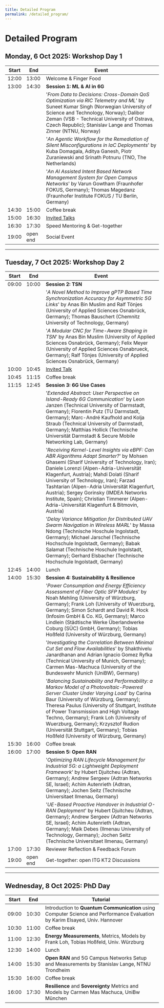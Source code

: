 ```yaml
---
title: Detailed Program
permalink: /detailed_program/
---
```


# Detailed Program

## Monday, 6 Oct 2025: Workshop Day 1

| Start       | End         | Event                            | 
| ----------- | ----------- | -----------------                |
| 12:00       | 13:00       | Welcome & Finger Food            |
| 13:00       | 14:30       | **Session 1: ML & AI in 6G** |          
| | | '*From Data to Decisions: Cross-Domain QoS Optimization via RIC Telemetry and ML*' by Suneet Kumar Singh (Norwegian University of Science and Technology, Norway); Dalibor Zeman (VSB - Technical University of Ostrava, Czech Republic); Stanislav Lange and Thomas Zinner (NTNU, Norway) | 
| | | '*An Agentic Workflow for the Remediation of Silent Misconfigurations in IaC Deployments*' by Kuba Domagala, Aditya Ganesh, Piotr Zuraniewski and Srinath Potnuru (TNO, The Netherlands) | 
| | | '*An AI Assisted Intent Based Network Management System for Open Campus Networks*' by Varun Gowtham (Fraunhofer FOKUS, Germany); Thomas Magedanz (Fraunhofer Institute FOKUS / TU Berlin, Germany) | 
| 14:30       | 15:00       | Coffee break                     |
| 15:00       | 16:30       | [Invited Talks](/WueWoWAS2025/program/)                    |
| 16:30       | 17:30       | Speed Mentoring & Get-together   |
| 19:00       | open end    | Social Event                     |

***

## Tuesday, 7 Oct 2025: Workshop Day 2

| Start       | End         | Event                  | 
| ----------- | ----------- | -----------------      |
| 09:00       | 10:00       | **Session 2: TSN**    |
| | | '*A Novel Method to Improve gPTP Based Time Synchronization Accuracy for Asymmetric 5G Links*' by Anas Bin Muslim and Ralf Tönjes (University of Applied Sciences Osnabrück, Germany); Thomas Bauschert (Chemnitz University of Technology, Germany) | 
| | | '*A Modular CNC for Time-Aware Shaping in TSN*' by Anas Bin Muslim (University of Applied Sciences Osnabrück, Germany); Felix Meyer (University of Applied Sciences Osnabrueck, Germany); Ralf Tönjes (University of Applied Sciences Osnabrück, Germany) | 
| 10:00       | 10:45       | [Invited Talk](/WueWoWAS2025/program/)           |
| 10:45       | 11:15       | Coffee break           |
| 11:15       | 12:45       | **Session 3:  6G Use Cases**    |
| | | '*Extended Abstract: User Perspective on Island-Ready 6G Communication*' by Leon Janzen (Technical University of Darmstadt, Germany); Florentin Putz (TU Darmstadt, Germany); Marc-André Kaufhold and Kolja Straub (Technical University of Darmstadt, Germany); Matthias Hollick (Technische Universität Darmstadt & Secure Mobile Networking Lab, Germany) | 
| | | '*Receiving Kernel-Level Insights via eBPF: Can ABR Algorithms Adapt Smarter?*' by Mohsen Ghasemi (Sharif University of Technology, Iran); Daniele Lorenzi (Alpen-Adria-Universität Klagenfurt, Austria); Mahdi Dolati (Sharif University of Technology, Iran); Farzad Tashtarian (Alpen-Adria Universität Klagenfurt, Austria); Sergey Gorinsky (IMDEA Networks Institute, Spain); Christian Timmerer (Alpen-Adria-Universität Klagenfurt & Bitmovin, Austria) | 
| | | '*Delay Variance Mitigation for Distributed UAV Swarm Navigation in Wireless MARL*' by Massa Ndong (Technische Hoschule Ingolstadt, Germany); Michael Jarschel (Technische Hochschule Ingolstadt, Germany); Babak Salamat (Technische Hoschule Ingolstadt, Germany); Gerhard Elsbacher (Technische Hochschule Ingolstadt, Germany) | 
| 12:45       | 14:00       | Lunch                  |
| 14:00       | 15:30       | **Session 4: Sustainability & Resilience**    |
| | | '*Power Consumption and Energy Efficiency Assessment of Fiber Optic SFP Modules*' by Noah Mehling (University of Würzburg, Germany); Frank Loh (University of Wuerzburg, Germany); Simon Schardt and David R. Hock (Infosim GmbH & Co. KG, Germany); Marco Lindlein (Städtische Werke Überlandwerke Coburg (SÜC) GmbH, Germany); Tobias Hoßfeld (University of Würzburg, Germany) | 
| | | '*Investigating the Correlation Between Minimal Cut Set and Flow Availabilities*' by Shakthivelu Janardhanan and Adrian Ignacio Gomez Ryfka (Technical University of Munich, Germany); Carmen Mas-Machuca (University of the Bundeswehr Munich (UniBW), Germany) | 
| | | '*Balancing Sustainability and Performability: a Markov Model of a Photovoltaic-Powered Server Cluster Under Varying Load*' by Carina Baur (University of Würzburg, Germany); Theresa Paulus (University of Stuttgart, Institute of Power Transmission and High Voltage Techno, Germany); Frank Loh (University of Wuerzburg, Germany); Krzysztof Rudion (Universität Stuttgart, Germany); Tobias Hoßfeld (University of Würzburg, Germany) | 
| 15:30       | 16:00       | Coffee break           |
| 16:00       | 17:00       | **Session 5: Open RAN**    |
| | | '*Optimizing RAN Lifecycle Management for Industrial 5G: a Lightweight Deployment Framework*' by Hubert Djuitcheu (Adtran, Germany); Andrew Sergeev (Adtran Networks SE, Israel); Achim Autenrieth (Adtran, Germany); Jochen Seitz (Technische Universitaet Ilmenau, Germany) | 
| | | '*UE-Based Proactive Handover in Industrial O-RAN Deployment*' by Hubert Djuitcheu (Adtran, Germany); Andrew Sergeev (Adtran Networks SE, Israel); Achim Autenrieth (Adtran, Germany); Maik Debes (Ilmenau University of Technology, Germany); Jochen Seitz (Technische Universitaet Ilmenau, Germany) | 
| 17:00       | 17:30       | Reviewer Reflection & Feedback Forum    |
| 19:00       | open end    | Get-together: open ITG KT2 Discussions    |

***

## Wednesday, 8 Oct 2025: PhD Day

| Start       | End         | Tutorial                  | 
| ----------- | ----------- | -----------------      |
| 09:00       | 10:30       |  Introduction to **Quantum Communication** using Computer Science and Performance Evaluation by Karim Elsayed, Univ. Hannover|
| 10:30       | 11:00       | Coffee break           |
| 11:00       | 12:30       |  **Energy Measurements**, Metrics, Models by Frank Loh, Tobias Hoßfeld, Univ. Würzburg |
| 12:30       | 14:00       | Lunch                  |
| 14:00       | 15:30       |  **Open RAN** and 5G Campus Networks Setup and Measurements by Stanislav Lange, NTNU Trondheim |
| 15:30       | 16:00       | Coffee break           |
| 16:00       | 17:30       | **Resilience** and **Sovereignty** Metrics and Models by Carmen Mas Machuca, UniBw München      |




